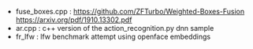 * fuse_boxes.cpp :
	https://github.com/ZFTurbo/Weighted-Boxes-Fusion
	https://arxiv.org/pdf/1910.13302.pdf
* ar.cpp : c++ version of the action_recognition.py dnn sample
* fr_lfw : lfw benchmark attempt using openface embeddings
